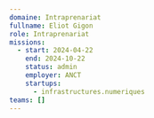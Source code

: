 ```yaml
---
domaine: Intraprenariat
fullname: Eliot Gigon
role: Intraprenariat
missions:
  - start: 2024-04-22
    end: 2024-10-22
    status: admin
    employer: ANCT
    startups:
      - infrastructures.numeriques
teams: []
---
```

